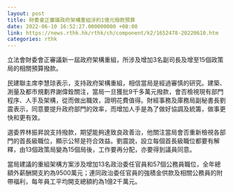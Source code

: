 ```yaml
---
layout: post
title: 財委會正審議政府架構重組涉約1億元撥款預算
date: 2022-06-10 16:52:27.000000000 +08:00
link: https://news.rthk.hk/rthk/ch/component/k2/1652478-20220610.htm
categories: rthk
---
```


立法會財委會正審議新一屆政府架構重組，所涉及增加3名副司長及增至15個政策局的相關預算撥款。

民建聯主席李慧琼表示，支持政府架構重組，相信當局是經過審慎的研究。建築、測量及都市規劃界謝偉銓關注，當局一旦獲批9千多萬元撥款，會否檢視現有部門程序、人手及架構，從而做出職效，證明花費值得。財經事務及庫務局副秘書長劉震表示，同意要提升政府部門的效率，而增加人手是為了做好協調及統籌，做事更快和更有效。

選委界林振昇說支持撥款，期望能夠達致良政善治，他關注當局會否重新檢視各部門的首長級職位，顯示公帑是符合效益。劉震說，設立每個首長級職位都要有解釋，由13個政策局變為15個局後，工作要再分配，亦要得到議員同意。

當局建議的重組架構方案涉及增加13名政治委任官員和57個公務員職位，全年總額外薪酬開支約為9500萬元；連同政治委任官員的強積金供款及相關公務員的附帶福利，每年員工平均開支總額約為1億2千萬元。
